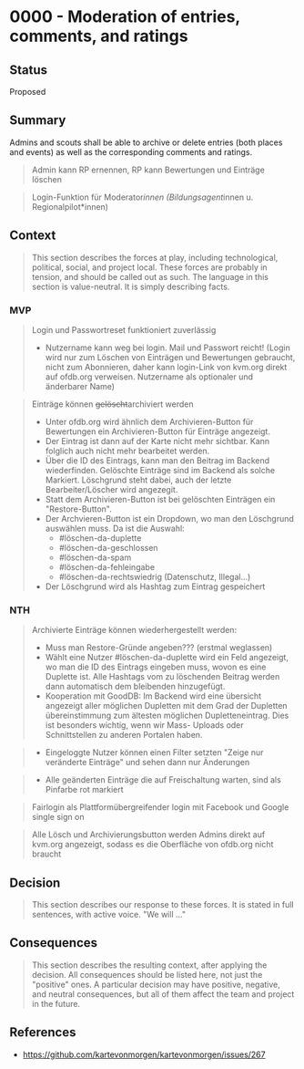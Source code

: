 # 0000 - Moderation of entries, comments, and ratings

## Status
[status]: #status

Proposed

## Summary
[summary]: #summary

Admins and scouts shall be able to archive or delete entries (both places and events) as well as the corresponding comments and ratings.

> Admin kann RP ernennen, RP kann Bewertungen und
Einträge löschen

> Login-Funktion für Moderator*innen (Bildungsagent*innen u.
Regionalpilot*innen)

## Context
[context]: #context

> This section describes the forces at play, including technological, political, social, and project local. These forces are probably in tension, and should be called out as such. The language in this section is value-neutral. It is simply describing facts.

### MVP

> Login und Passwortreset funktioniert zuverlässig
> - Nutzername kann weg bei login. Mail und Passwort reicht!
(Login wird nur zum Löschen von Einträgen und Bewertungen
gebraucht, nicht zum Abonnieren, daher kann login-Link von
kvm.org direkt auf ofdb.org verweisen. Nutzername als
optionaler und änderbarer Name)

> Einträge können ~~gelöscht~~archiviert werden
> - Unter ofdb.org wird ähnlich dem Archivieren-Button für
Bewertungen ein Archivieren-Button für Einträge angezeigt.
> - Der Eintrag ist dann auf der Karte nicht mehr sichtbar. Kann
folglich auch nicht mehr bearbeitet werden.
> - Über die ID des Eintrags, kann man den Beitrag im Backend
wiederfinden. Gelöschte Einträge sind im Backend als solche
Markiert. Löschgrund steht dabei, auch der letzte
Bearbeiter/Löscher wird angezegit.
> - Statt dem Archivieren-Button ist bei gelöschten Einträgen ein
"Restore-Button".
>-  Der Archvieren-Button ist ein Dropdown, wo man den
> Löschgrund auswählen muss. Da ist die Auswahl:
>    - #löschen-da-duplette
>    - #löschen-da-geschlossen
>    - #löschen-da-spam
>    - #löschen-da-fehleingabe
>    - #löschen-da-rechtswiedrig (Datenschutz, Illegal...)
> - Der Löschgrund wird als Hashtag zum Eintrag gespeichert

### NTH
> Archivierte Einträge können wiederhergestellt werden:
> - Muss man Restore-Gründe angeben??? (erstmal weglassen)
> - Wählt eine Nutzer #löschen-da-duplette wird ein Feld
angezeigt, wo man die ID des Eintrags eingeben muss, wovon
es eine Duplette ist. Alle Hashtags vom zu löschenden Beitrag
werden dann automatisch dem bleibenden hinzugefügt.
> - Kooperation mit GoodDB: Im Backend wird eine übersicht
angezeigt aller möglichen Dupletten mit dem Grad der
Dupletten übereinstimmung zum ältesten möglichen
Dupletteneintrag. Dies ist besonders wichtig, wenn wir Mass-
Uploads oder Schnittstellen zu anderen Portalen haben.

> - Eingeloggte Nutzer können einen Filter setzten "Zeige nur
veränderte Einträge" und sehen dann nur Änderungen

> - Alle geänderten Einträge die auf Freischaltung warten, sind als
Pinfarbe rot markiert

> Fairlogin als Plattformübergreifender login mit Facebook und
Google single sign on

> Alle Lösch und Archivierungsbutton werden Admins
direkt auf kvm.org angezeigt, sodass es die Oberfläche von
ofdb.org nicht braucht

## Decision
[decision]: #decision

> This section describes our response to these forces. It is stated in full sentences, with active voice. "We will ..."

## Consequences
[consequences]: #consequences

> This section describes the resulting context, after applying the decision. All consequences should be listed here, not just the "positive" ones. A particular decision may have positive, negative, and neutral consequences, but all of them affect the team and project in the future.

## References
[references]: #references

- https://github.com/kartevonmorgen/kartevonmorgen/issues/267
